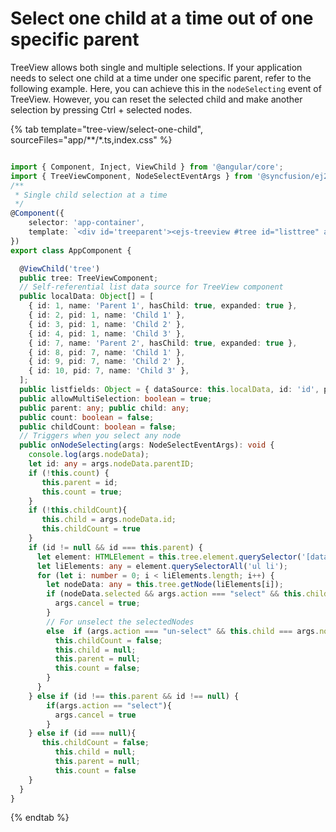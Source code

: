 # Select one child at a time out of one specific parent

TreeView allows both single and multiple selections. If your application needs to select one child at a time under one specific parent, refer to the following example. Here, you can achieve this in the `nodeSelecting` event of TreeView. However, you can reset the selected child and make another selection by pressing Ctrl + selected nodes.

{% tab template="tree-view/select-one-child", sourceFiles="app/**/*.ts,index.css"  %}

```typescript

import { Component, Inject, ViewChild } from '@angular/core';
import { TreeViewComponent, NodeSelectEventArgs } from '@syncfusion/ej2-angular-navigations';
/**
 * Single child selection at a time
 */
@Component({
    selector: 'app-container',
    template: `<div id='treeparent'><ejs-treeview #tree id="listtree" allowMultiSelection='allowMultiSelection' [fields]='listfields' (nodeSelecting)="onNodeSelecting($event)"></ejs-treeview></div>`
})
export class AppComponent {

  @ViewChild('tree')
  public tree: TreeViewComponent;
  // Self-referential list data source for TreeView component
  public localData: Object[] = [
    { id: 1, name: 'Parent 1', hasChild: true, expanded: true },
    { id: 2, pid: 1, name: 'Child 1' },
    { id: 3, pid: 1, name: 'Child 2' },
    { id: 4, pid: 1, name: 'Child 3' },
    { id: 7, name: 'Parent 2', hasChild: true, expanded: true },
    { id: 8, pid: 7, name: 'Child 1' },
    { id: 9, pid: 7, name: 'Child 2' },
    { id: 10, pid: 7, name: 'Child 3' },
  ];
  public listfields: Object = { dataSource: this.localData, id: 'id', parentID: 'pid', text: 'name', hasChildren: 'hasChild' };
  public allowMultiSelection: boolean = true;
  public parent: any; public child: any;
  public count: boolean = false;
  public childCount: boolean = false;
  // Triggers when you select any node
  public onNodeSelecting(args: NodeSelectEventArgs): void {
    console.log(args.nodeData);
    let id: any = args.nodeData.parentID;
    if (!this.count) {
       this.parent = id;
       this.count = true;
    }
    if (!this.childCount){
       this.child = args.nodeData.id;
       this.childCount = true
    }
    if (id != null && id === this.parent) {
      let element: HTMLElement = this.tree.element.querySelector('[data-uid="' + id + '"]');
      let liElements: any = element.querySelectorAll('ul li');
      for (let i: number = 0; i < liElements.length; i++) {
        let nodeData: any = this.tree.getNode(liElements[i]);
        if (nodeData.selected && args.action === "select" && this.child !== args.nodeData.id) {
          args.cancel = true;
        }
        // For unselect the selectedNodes
        else  if (args.action === "un-select" && this.child === args.nodeData.id) {
          this.childCount = false;
          this.child = null;
          this.parent = null;
          this.count = false;
        }
      }
    } else if (id !== this.parent && id !== null) {
        if(args.action == "select"){
          args.cancel = true
        }
    } else if (id === null){
       this.childCount = false;
          this.child = null;
          this.parent = null;
          this.count = false
    }
  }
}

```

{% endtab %}